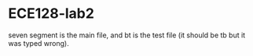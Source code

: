 # ECE128-lab2
seven segment is the main file, and bt is the test file (it should be tb but it was typed wrong).
